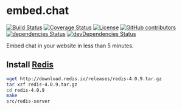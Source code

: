 # embed.chat

[![Build Status](https://travis-ci.org/super3/chat.svg?branch=master)](https://travis-ci.org/super3/chat)
[![Coverage Status](https://coveralls.io/repos/github/super3/chat/badge.svg?branch=master)](https://coveralls.io/github/super3/chat?branch=master)
[![License](https://img.shields.io/badge/license-AGPLv3-blue.svg?label=license)](https://github.com/Storj/super3/chat/blob/master/LICENSE)
[![GitHub contributors](https://img.shields.io/github/contributors/super3/chat.svg)](https://gitHub.com//super3/chat/graphs/contributors/)
[![dependencies Status](https://david-dm.org/super3/chat/status.svg)](https://david-dm.org/super3/chat)
[![devDependencies Status](https://david-dm.org/super3/chat/dev-status.svg)](https://david-dm.org/super3/chat?type=dev)

Embed chat in your website in less than 5 minutes.

## Install [Redis](https://redis.io/)
```bash
wget http://download.redis.io/releases/redis-4.0.9.tar.gz
tar xzf redis-4.0.9.tar.gz
cd redis-4.0.9
make
src/redis-server
```
